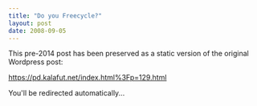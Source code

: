 ```yaml
---
title: "Do you Freecycle?"
layout: post
date: 2008-09-05
---
```


This pre-2014 post has been preserved as a static version of the original Wordpress post:

https://pd.kalafut.net/index.html%3Fp=129.html

You'll be redirected automatically...

<head>
  <meta http-equiv="refresh" content="5;url=https://pd.kalafut.net/index.html%3Fp=129.html">
</head>

